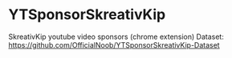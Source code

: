 # YTSponsorSkreativKip
SkreativKip youtube video sponsors (chrome extension)
Dataset: https://github.com/OfficialNoob/YTSponsorSkreativKip-Dataset
